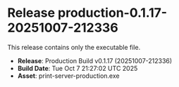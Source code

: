 # Release production-0.1.17-20251007-212336

This release contains only the executable file.

- **Release**: Production Build v0.1.17 (20251007-212336)
- **Build Date**: Tue Oct  7 21:27:02 UTC 2025
- **Asset**: print-server-production.exe
